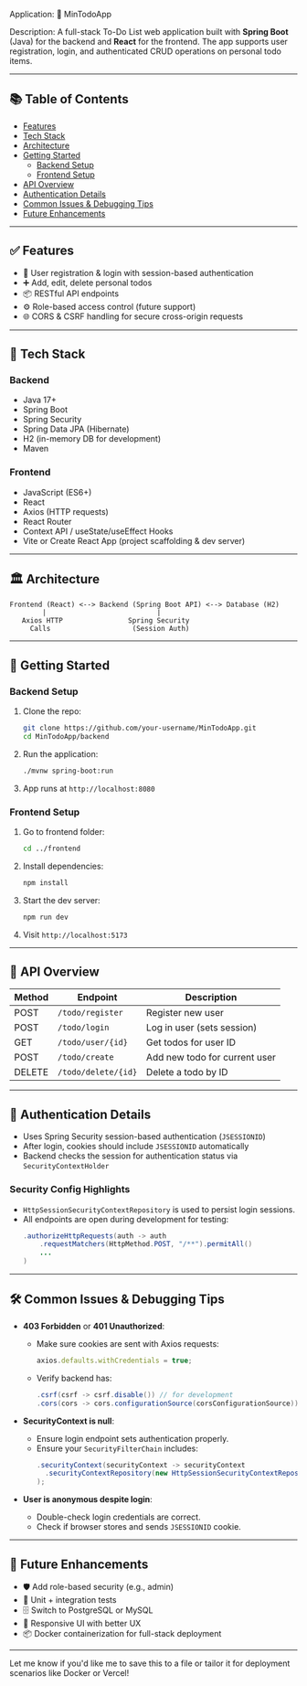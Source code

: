 Application: 📝 MinTodoApp

Description: A full-stack To-Do List web application built with **Spring Boot** (Java) for the backend and **React** for the frontend. The app supports user registration, login, and authenticated CRUD operations on personal todo items.

---

## 📚 Table of Contents

- [Features](#features)
- [Tech Stack](#tech-stack)
- [Architecture](#architecture)
- [Getting Started](#getting-started)
  - [Backend Setup](#backend-setup)
  - [Frontend Setup](#frontend-setup)
- [API Overview](#api-overview)
- [Authentication Details](#authentication-details)
- [Common Issues & Debugging Tips](#common-issues--debugging-tips)
- [Future Enhancements](#future-enhancements)

---

## ✅ Features

- 🔐 User registration & login with session-based authentication
- ➕ Add, edit, delete personal todos
- 📦 RESTful API endpoints
- ⚙️ Role-based access control (future support)
- 🌐 CORS & CSRF handling for secure cross-origin requests

---

## 🧰 Tech Stack

### Backend
- Java 17+
- Spring Boot
- Spring Security
- Spring Data JPA (Hibernate)
- H2 (in-memory DB for development)
- Maven

### Frontend
- JavaScript (ES6+)
- React
- Axios (HTTP requests)
- React Router
- Context API / useState/useEffect Hooks
- Vite or Create React App (project scaffolding & dev server)

---

## 🏛 Architecture

```text
Frontend (React) <--> Backend (Spring Boot API) <--> Database (H2)
        |                           |
   Axios HTTP                Spring Security
     Calls                    (Session Auth)
```

---

## 🚀 Getting Started

### Backend Setup

1. Clone the repo:
   ```bash
   git clone https://github.com/your-username/MinTodoApp.git
   cd MinTodoApp/backend
   ```

2. Run the application:
   ```bash
   ./mvnw spring-boot:run
   ```

3. App runs at `http://localhost:8080`

### Frontend Setup

1. Go to frontend folder:
   ```bash
   cd ../frontend
   ```

2. Install dependencies:
   ```bash
   npm install
   ```

3. Start the dev server:
   ```bash
   npm run dev
   ```

4. Visit `http://localhost:5173`

---

## 📡 API Overview

| Method | Endpoint                  | Description                   |
|--------|---------------------------|-------------------------------|
| POST   | `/todo/register`          | Register new user             |
| POST   | `/todo/login`             | Log in user (sets session)    |
| GET    | `/todo/user/{id}`         | Get todos for user ID         |
| POST   | `/todo/create`            | Add new todo for current user |
| DELETE | `/todo/delete/{id}`       | Delete a todo by ID           |

---

## 🔐 Authentication Details

- Uses Spring Security session-based authentication (`JSESSIONID`)
- After login, cookies should include `JSESSIONID` automatically
- Backend checks the session for authentication status via `SecurityContextHolder`

### Security Config Highlights

- `HttpSessionSecurityContextRepository` is used to persist login sessions.
- All endpoints are open during development for testing:
  ```java
  .authorizeHttpRequests(auth -> auth
      .requestMatchers(HttpMethod.POST, "/**").permitAll()
      ...
  )
  ```

---

## 🛠 Common Issues & Debugging Tips

- **403 Forbidden** or **401 Unauthorized**:
  - Make sure cookies are sent with Axios requests:
    ```js
    axios.defaults.withCredentials = true;
    ```
  - Verify backend has:
    ```java
    .csrf(csrf -> csrf.disable()) // for development
    .cors(cors -> cors.configurationSource(corsConfigurationSource))
    ```

- **SecurityContext is null**:
  - Ensure login endpoint sets authentication properly.
  - Ensure your `SecurityFilterChain` includes:
    ```java
    .securityContext(securityContext -> securityContext
      .securityContextRepository(new HttpSessionSecurityContextRepository())
    );
    ```

- **User is anonymous despite login**:
  - Double-check login credentials are correct.
  - Check if browser stores and sends `JSESSIONID` cookie.

---

## 🔮 Future Enhancements

- 🛡 Add role-based security (e.g., admin)
- 🧪 Unit + integration tests
- 🗄 Switch to PostgreSQL or MySQL
- 📱 Responsive UI with better UX
- 📦 Docker containerization for full-stack deployment

---

Let me know if you'd like me to save this to a file or tailor it for deployment scenarios like Docker or Vercel!
